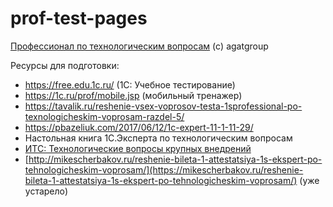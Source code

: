 # prof-test-pages

[Профессионал по технологическим вопросам](https://kuzyara.github.io/prof-test-pages/Профессионал%20по%20технологическим%20вопросам%20-%20Тестирование.html) (c) agatgroup

Ресурсы для подготовки:
* https://free.edu.1c.ru/ (1С: Учебное тестирование)
* https://1c.ru/prof/mobile.jsp (мобильный тренажер)
* https://tavalik.ru/reshenie-vsex-voprosov-testa-1sprofessional-po-texnologicheskim-voprosam-razdel-5/
* https://pbazeliuk.com/2017/06/12/1c-expert-11-1-11-29/
* Настольная книга 1С.Эксперта по технологическим вопросам
* [ИТС: Технологические вопросы крупных внедрений](https://its.1c.ru/db/v838doc/bookmark/dev/TI000000876)
* [http://mikescherbakov.ru/reshenie-bileta-1-attestatsiya-1s-ekspert-po-tehnologicheskim-voprosam/](https://mikescherbakov.ru/reshenie-bileta-1-attestatsiya-1s-ekspert-po-tehnologicheskim-voprosam/) (уже устарело)
